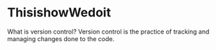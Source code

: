 # ThisishowWedoit
What is version control?
Version control is the practice of tracking and managing changes done to the code.
